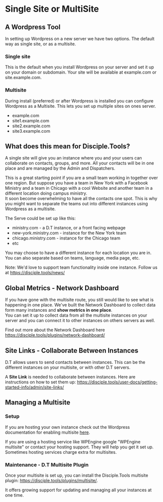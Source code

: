 # Single Site or MultiSite

## A Wordpress Tool

In setting up Wordpress on a new server we have two options. The default way as single site, or as a multisite.

### Single site

This is the default when you install Wordpress on your server and set it up on your domain or subdomain.
Your site will be available at example.com or site.example.com.

### Multisite

During install (preferred) or after Wordpress is installed you can configure Wordpress as a Multisite.
This lets you set up multiple sites on ones server.

- example.com
- site1.example.com
- site2.example.com
- site3.example.com

## What does this mean for Disciple.Tools?

A single site will give you an instance where you and your users can collaborate on contacts, groups, and more. All your contacts will be in one place and are managed by the Admin and Dispatchers.

This is a great starting point if you are a small team working in together over one region. But suppose you have a team in New York with a Facebook Ministry and a team in Chicago with a cool Website and another team in a different location doing campus ministry.  
It soon become overwhelming to have all the contacts one spot. This is why you might want to separate the teams out into different instances using Wordpress as a multisite.

The Serve could be set up like this:

- ministry.com - a D.T instance, or a front facing webpage
- new-york.ministry.com - instance for the New York team
- chicago.ministry.com - instance for the Chicago team
- etc

You may choose to have a different instance for each location you are in. You can also separate based on teams, language, media page, etc.

Note: We'd love to support team functionality inside one instance. Follow us at <https://disciple.tools/news/>

## Global Metrics - Network Dashboard

If you have gone with the multisite route, you still would like to see what is happening in one place. We've built the Network Dashboard to collect data form many instances and **show metrics in one place**.  
You can set it up to collect data from all the multisite instances on your server and you can connect it to other instances on others servers as well.

Find out more about the Network Dashboard here <https://disciple.tools/plugins/network-dashboard/>

## Site Links - Collaborate Between Instances

D.T allows users to send contacts between instances. This can be the different instances on your multisite, or with other D.T servers.

A **Site Link** is needed to collaborate between instances. Here are instructions on how to set them up: <https://disciple.tools/user-docs/getting-started-info/admin/site-links/>

## Managing a Multisite

### Setup

If you are hosting your own instance check out the Wordpress documentation for enabling multisite [here](https://wordpress.org/support/article/create-a-network/).

If you are using a hosting service like WPEngine google "WPEngine multisite" or contact your hosting support. They will help you get it set up. Sometimes hosting services charge extra for multisites.

### Maintenance - D.T Multisite Plugin

Once your multisite is set up, you can install the Disciple.Tools multisite plugin: <https://disciple.tools/plugins/multisite/>.

It offers growing support for updating and managing all your instances at one time.
